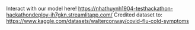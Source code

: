 Interact with our model here! https://nhathuynh1904-testhackathon-hackathondeploy-ih7gkn.streamlitapp.com/
Credited dataset to: https://www.kaggle.com/datasets/walterconway/covid-flu-cold-symptoms
